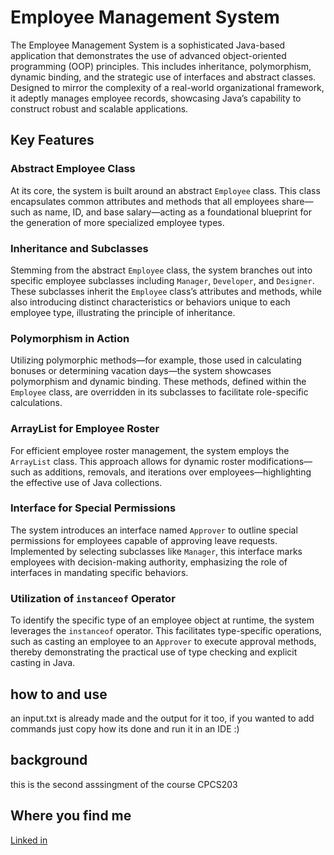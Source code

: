 

# Employee Management System

The Employee Management System is a sophisticated Java-based application that demonstrates the use of advanced object-oriented programming (OOP) principles. This includes inheritance, polymorphism, dynamic binding, and the strategic use of interfaces and abstract classes. Designed to mirror the complexity of a real-world organizational framework, it adeptly manages employee records, showcasing Java’s capability to construct robust and scalable applications.

## Key Features

### Abstract Employee Class
At its core, the system is built around an abstract `Employee` class. This class encapsulates common attributes and methods that all employees share—such as name, ID, and base salary—acting as a foundational blueprint for the generation of more specialized employee types.

### Inheritance and Subclasses
Stemming from the abstract `Employee` class, the system branches out into specific employee subclasses including `Manager`, `Developer`, and `Designer`. These subclasses inherit the `Employee` class’s attributes and methods, while also introducing distinct characteristics or behaviors unique to each employee type, illustrating the principle of inheritance.

### Polymorphism in Action
Utilizing polymorphic methods—for example, those used in calculating bonuses or determining vacation days—the system showcases polymorphism and dynamic binding. These methods, defined within the `Employee` class, are overridden in its subclasses to facilitate role-specific calculations.

### ArrayList for Employee Roster
For efficient employee roster management, the system employs the `ArrayList` class. This approach allows for dynamic roster modifications—such as additions, removals, and iterations over employees—highlighting the effective use of Java collections.

### Interface for Special Permissions
The system introduces an interface named `Approver` to outline special permissions for employees capable of approving leave requests. Implemented by selecting subclasses like `Manager`, this interface marks employees with decision-making authority, emphasizing the role of interfaces in mandating specific behaviors.

### Utilization of `instanceof` Operator
To identify the specific type of an employee object at runtime, the system leverages the `instanceof` operator. This facilitates type-specific operations, such as casting an employee to an `Approver` to execute approval methods, thereby demonstrating the practical use of type checking and explicit casting in Java.


## how to and use
an input.txt is already made and the output for it too, if you wanted to add commands just copy how its done and run it in an IDE :)

## background
this is the second asssingment of the course CPCS203 
## Where you find me
[Linked in](https://www.linkedin.com/in/rayan-ghabashi/)
